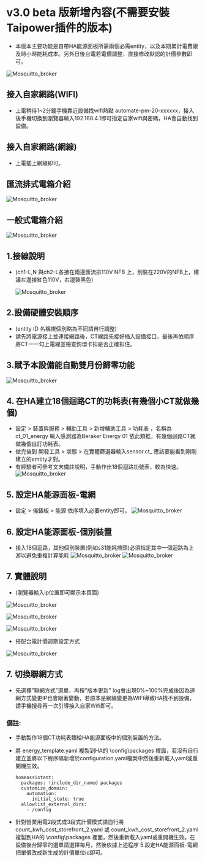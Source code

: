 # v3.0 beta 版新增內容(不需要安裝Taipower插件的版本)
* 本版本主要功能是自帶HA能源面板所需兩個必需entity，以及本期累計電費跟及時小時能耗成本。另外日後台電若電價調整，直接修改默認的計價參數即可。

![Mosquitto_broker](/PM_20/PM_20_v2/image/重置紐.jpg)
## 接入自家網路(WIFI)
* 上電稍待1~2分鐘手機靠近設備找wifi熱點 automate-pm-20-xxxxxx，接入後手機切換到瀏覽器輸入192.168.4.1即可指定自家wifi與密碼，HA會自動找到設備。
## 接入自家網路(網線)
* 上電插上網線即可。
## 匯流排式電箱介紹
![Mosquitto_broker](/PM_20/PM_20_v2/image/image10.JPG)
## 一般式電箱介紹
![Mosquitto_broker](/PM_20/PM_20_v2/image/a_15.JPG)
## 1.接線說明
* (ch1-L,N 與ch2-L各接在兩邊匯流排110V NFB 上，別裝在220V的NFB上，建議左邊接紅色110V，右邊裝黑色)

   ![Mosquitto_broker](/PM_20/PM_20_v2/image/S__51159045-3.JPG)
   
## 2.設備硬體安裝順序
* (entity ID 名稱視個別略為不同請自行調整)
* 請先將電源接上並連接網路後，CT線路先接好插入設備接口，最後再依順序將CT一一勾上電線並檢查鉤環卡扣是否正確扣住。
## 3.賦予本設備能自動雙月份歸零功能
![Mosquitto_broker](/PM_20/PM_20_v2/image/S__49905668_2.JPG)
## 4. 在HA建立18個迴路CT的功耗表(有幾個小CT就做幾個)
* 設定 > 裝置與服務 > 輔助工具 > 新增輔助工具 > 功耗表 ，名稱為 ct_01_energy 輸入感測器為Beraker Energy 01 依此類推，有幾個迴路CT就做幾個自訂功耗表。
* 做完後到 開發工具 > 狀態 > 在實體篩選器輸入sensor.ct_  應該要能看到剛剛建立的emtity才對。
* 有經驗者可參考文末備註說明，手動作出18個迴路功號表，較為快速。
![Mosquitto_broker](/PM_20/PM_20_v2/image/p946.JPG)
## 5. 設定HA能源面板-電網
* 設定  >  儀錶板  > 能源  依序填入必要entity即可。
![Mosquitto_broker](/PM_20/PM_20_v2/image/p941.JPG)
## 6. 設定HA能源面板-個別裝置
* 接入18個迴路，其他個別裝置(例如s31能耗插頭)必須指定其中一個迴路為上游以避免重複計算能耗
![Mosquitto_broker](/PM_20/PM_20_v2/image/洗衣機迴路.JPG)
![Mosquitto_broker](/PM_20/PM_20_v2/image/洗衣機能耗.JPG)

## 7. 實體說明
* (瀏覽器輸入ip位置即可顯示本頁面)
  
![Mosquitto_broker](/PM_20/PM_20_v2/image/a1.JPG)

![Mosquitto_broker](/PM_20/PM_20_v2/image/a2.JPG)

![Mosquitto_broker](/PM_20/PM_20_v2/image/a4.JPG)

* 搭配台電計價週期設定方式
  
![Mosquitto_broker](/wt32_electricity/image/歸零選單.JPG)
## 7. 切換聯網方式
* 先選擇"聯網方式"選單，再按"版本更新" log會出現0%~100%完成後因為連網方式變更IP也會跟著變動，若原本是網線變更為WIFI導致HA找不到設備，請手機搜尋再一次引導接入自家Wifi即可。

### 備註:
* 手動製作18個CT功耗表餵給HA能源面板中的個別裝置的方法。
* 將 energy_template.yaml 複製到HA的 \config\packages 裡面，若沒有自行建立並將以下程序碼新增於configuration.yaml檔案中然後重新載入yaml或重開機生效。
  
      homeassistant:
        packages: !include_dir_named packages
        customize_domain:
          automation:
            initial_state: true
        allowlist_external_dirs:
          - /config
  
 * 針對營業用電2段式或3段式計價模式請自行將 count_kwh_cost_storefront_2.yaml 或 count_kwh_cost_storefront_2.yaml 複製到HA的 \config\packages 裡面，然後重新載入yaml或重開機生效。在設備後台歸零的選單請選擇每月，然後依據上述程序 5.設定HA能源面板-電網把單價改成新生成的計價單位id即可。

